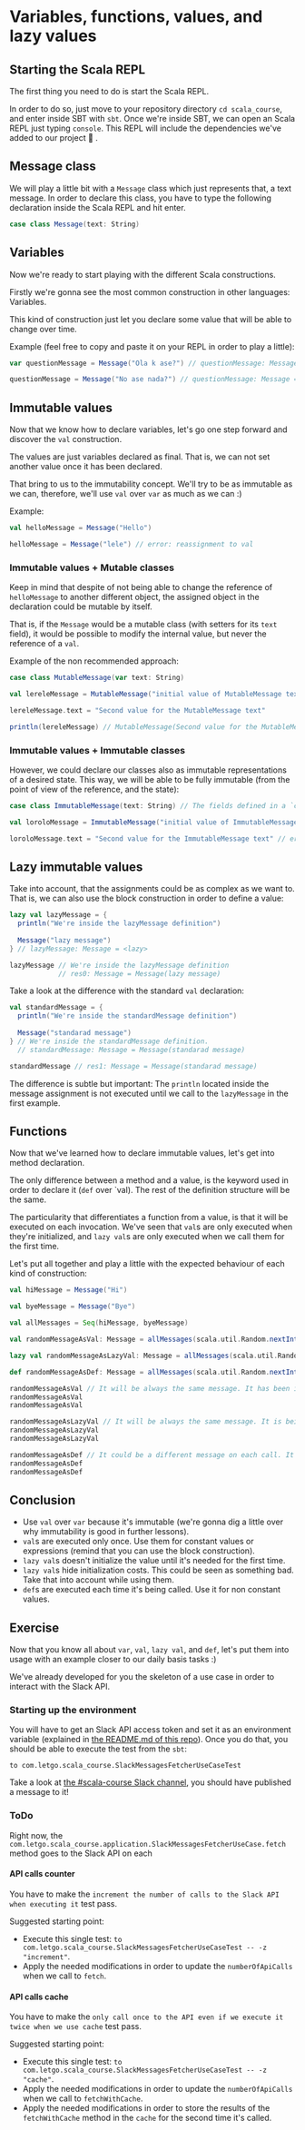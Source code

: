 # Variables, functions, values, and lazy values 

## Starting the Scala REPL

The first thing you need to do is start the Scala REPL.

In order to do so, just move to your repository directory `cd scala_course`, and enter inside SBT with `sbt`. Once we're inside SBT, we can open an Scala REPL just typing `console`. This REPL will include the dependencies we've added to our project :speak_no_evil: .

## Message class

We will play a little bit with a `Message` class which just represents that, a text message. In order to declare this class, you have to type the following declaration inside the Scala REPL and hit enter.

```scala
case class Message(text: String)
```

## Variables

Now we're ready to start playing with the different Scala constructions. 

Firstly we're gonna see the most common construction in other languages: Variables.

This kind of construction just let you declare some value that will be able to change over time.

Example (feel free to copy and paste it on your REPL in order to play a little):
```scala
var questionMessage = Message("Ola k ase?") // questionMessage: Message = Message(Ola k ase?)

questionMessage = Message("No ase nada?") // questionMessage: Message = Message(No ase nada?)
```

## Immutable values

Now that we know how to declare variables, let's go one step forward and discover the `val` construction.

The values are just variables declared as final. That is, we can not set another value once it has been declared.

That bring to us to the immutability concept. We'll try to be as immutable as we can, therefore, we'll use `val` over `var` as much as we can :)

Example:
```scala
val helloMessage = Message("Hello")

helloMessage = Message("lele") // error: reassignment to val
```

### Immutable values + Mutable classes 

Keep in mind that despite of not being able to change the reference of `helloMessage` to another different object, the assigned object in the declaration could be mutable by itself.
 
That is, if the `Message` would be a mutable class (with setters for its `text` field), it would be possible to modify the internal value, but never the reference of a `val`.

Example of the non recommended approach:
```scala
case class MutableMessage(var text: String)

val lereleMessage = MutableMessage("initial value of MutableMessage text")

lereleMessage.text = "Second value for the MutableMessage text"

println(lereleMessage) // MutableMessage(Second value for the MutableMessage text)
```

### Immutable values + Immutable classes

However, we could declare our classes also as immutable representations of a desired state. This way, we will be able to be fully immutable (from the point of view of the reference, and the state):

```scala
case class ImmutableMessage(text: String) // The fields defined in a `case class` are `val`s by default

val loroloMessage = ImmutableMessage("initial value of ImmutableMessage text")

loroloMessage.text = "Second value for the ImmutableMessage text" // error: reassignment to val
```

## Lazy immutable values

Take into account, that the assignments could be as complex as we want to. That is, we can also use the block construction in order to define a value:
```scala
lazy val lazyMessage = {
  println("We're inside the lazyMessage definition")
  
  Message("lazy message")
} // lazyMessage: Message = <lazy>

lazyMessage // We're inside the lazyMessage definition
            // res0: Message = Message(lazy message)
```

Take a look at the difference with the standard `val` declaration:
```scala
val standardMessage = {
  println("We're inside the standardMessage definition")
  
  Message("standarad message")
} // We're inside the standardMessage definition.
  // standardMessage: Message = Message(standarad message)

standardMessage // res1: Message = Message(standarad message)
```

The difference is subtle but important: The `println` located inside the message assignment is not executed until we call to the `lazyMessage` in the first example.

## Functions

Now that we've learned how to declare immutable values, let's get into method declaration.

The only difference between a method and a value, is the keyword used in order to declare it (`def` over `val). The rest of the definition structure will be the same.

The particularity that differentiates a function from a value, is that it will be executed on each invocation. We've seen that `val`s are only executed when they're initialized, and `lazy val`s are only executed when we call them for the first time.

Let's put all together and play a little with the expected behaviour of each kind of construction:
```scala
val hiMessage = Message("Hi")

val byeMessage = Message("Bye")

val allMessages = Seq(hiMessage, byeMessage)

val randomMessageAsVal: Message = allMessages(scala.util.Random.nextInt(allMessages.size))

lazy val randomMessageAsLazyVal: Message = allMessages(scala.util.Random.nextInt(allMessages.size))

def randomMessageAsDef: Message = allMessages(scala.util.Random.nextInt(allMessages.size))

randomMessageAsVal // It will be always the same message. It has been initialized when it has been declared.
randomMessageAsVal
randomMessageAsVal

randomMessageAsLazyVal // It will be always the same message. It is being initialized in this very first call.
randomMessageAsLazyVal
randomMessageAsLazyVal

randomMessageAsDef // It could be a different message on each call. It's executed every time it's called.
randomMessageAsDef
randomMessageAsDef
```

## Conclusion

* Use `val` over `var` because it's immutable (we're gonna dig a little over why immutability is good in further lessons).
* `val`s are executed only once. Use them for constant values or expressions (remind that you can use the block construction).
* `lazy val`s doesn't initialize the value until it's needed for the first time. 
* `lazy val`s hide initialization costs. This could be seen as something bad. Take that into account while using them.
* `def`s are executed each time it's being called. Use it for non constant values.

## Exercise

Now that you know all about `var`, `val`, `lazy val`, and `def`, let's put them into usage with an example closer to our daily basis tasks :)
  
We've already developed for you the skeleton of a use case in order to interact with the Slack API.

### Starting up the environment

You will have to get an Slack API access token and set it as an environment variable (explained in [the README.md of this repo](../../README.md)). Once you do that, you should be able to execute the test from the `sbt`:

`to com.letgo.scala_course.SlackMessagesFetcherUseCaseTest`

Take a look at [the #scala-course Slack channel](https://letgoapp.slack.com/archives/scala-course), you should have published a message to it!

### ToDo

Right now, the `com.letgo.scala_course.application.SlackMessagesFetcherUseCase.fetch` method goes to the Slack API on each
 
#### API calls counter

You have to make the `increment the number of calls to the Slack API when executing it` test pass.

Suggested starting point:
* Execute this single test: `to com.letgo.scala_course.SlackMessagesFetcherUseCaseTest -- -z "increment"`.
* Apply the needed modifications in order to update the `numberOfApiCalls` when we call to `fetch`.

#### API calls cache

You have to make the `only call once to the API even if we execute it twice when we use cache` test pass.

Suggested starting point:
* Execute this single test: `to com.letgo.scala_course.SlackMessagesFetcherUseCaseTest -- -z "cache"`.
* Apply the needed modifications in order to update the `numberOfApiCalls` when we call to `fetchWithCache`.
* Apply the needed modifications in order to store the results of the `fetchWithCache` method in the `cache` for the second time it's called.
